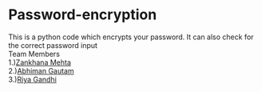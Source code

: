 # Password-encryption
This is a python code which encrypts your password. It can also check for the correct password input
<br>
Team Members
<br>
1.)<a href="https://github.com/zankhana46">Zankhana Mehta </a>
<br>
2.)<a href="https://github.com/Abhiman1211">Abhiman Gautam </a>
<br>
3.)<a href="https://github.com/Riya1929">Riya Gandhi </a>
